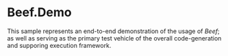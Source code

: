 # Beef.Demo

This sample represents an end-to-end demonstration of the usage of _Beef_; as well as serving as the primary test vehicle of the overall code-generation and supporing execution framework.

